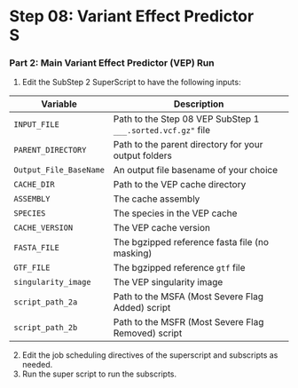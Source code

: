 # Step 08: Variant Effect Predictor <br> S


### Part 2: Main Variant Effect Predictor (VEP) Run

1) Edit the SubStep 2 SuperScript to have the following inputs:

| Variable               | Description                                                 |
|-------------|-----------------------------------|
| `INPUT_FILE`           | Path to the Step 08 VEP SubStep 1 `___.sorted.vcf.gz"` file |
| `PARENT_DIRECTORY`     | Path to the parent directory for your output folders        |
| `Output_File_BaseName` | An output file basename of your choice                      | 
| `CACHE_DIR`            | Path to the VEP cache directory                             |
| `ASSEMBLY`             | The cache assembly                                          | 
| `SPECIES`              | The species in the VEP cache                                | 
| `CACHE_VERSION`        | The VEP cache version                                       | 
| `FASTA_FILE`           | The bgzipped reference fasta file (no masking)              |
| `GTF_FILE`             | The bgzipped reference `gtf` file                           |
| `singularity_image`    | The VEP singularity image                                   |
| `script_path_2a`       | Path to the MSFA (Most Severe Flag Added) script            |
| `script_path_2b`       | Path to the MSFR (Most Severe Flag Removed) script          |


2) Edit the job scheduling directives of the superscript and subscripts as needed. 
3) Run the super script to run the subscripts.
